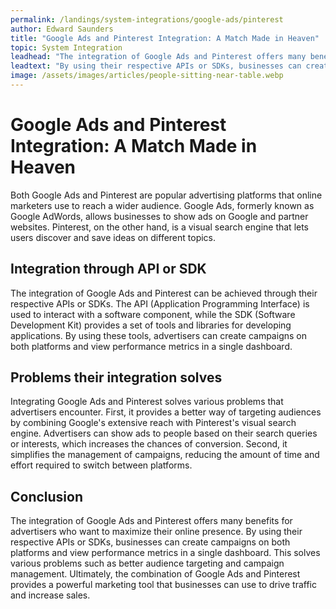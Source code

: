 ```yaml
---
permalink: /landings/system-integrations/google-ads/pinterest
author: Edward Saunders
title: "Google Ads and Pinterest Integration: A Match Made in Heaven"
topic: System Integration
leadhead: "The integration of Google Ads and Pinterest offers many benefits for advertisers who want to maximize their online presence"
leadtext: "By using their respective APIs or SDKs, businesses can create campaigns on both platforms and view performance metrics in a single dashboard. This solves various problems such as better audience targeting and campaign management. Ultimately, the combination of Google Ads and Pinterest provides a powerful marketing tool that businesses can use to drive traffic and increase sales."
image: /assets/images/articles/people-sitting-near-table.webp
---
```

<div class="arttext">	<h1>Google Ads and Pinterest Integration: A Match Made in Heaven</h1>
	<p>Both Google Ads and Pinterest are popular advertising platforms that online marketers use to reach a wider audience. Google Ads, formerly known as Google AdWords, allows businesses to show ads on Google and partner websites. Pinterest, on the other hand, is a visual search engine that lets users discover and save ideas on different topics.</p>
	<h2>Integration through API or SDK</h2>
	<p>The integration of Google Ads and Pinterest can be achieved through their respective APIs or SDKs. The API (Application Programming Interface) is used to interact with a software component, while the SDK (Software Development Kit) provides a set of tools and libraries for developing applications. By using these tools, advertisers can create campaigns on both platforms and view performance metrics in a single dashboard.</p>
	<h2>Problems their integration solves</h2>
	<p>Integrating Google Ads and Pinterest solves various problems that advertisers encounter. First, it provides a better way of targeting audiences by combining Google's extensive reach with Pinterest's visual search engine. Advertisers can show ads to people based on their search queries or interests, which increases the chances of conversion. Second, it simplifies the management of campaigns, reducing the amount of time and effort required to switch between platforms.</p>
	<h2>Conclusion</h2>
	<p>The integration of Google Ads and Pinterest offers many benefits for advertisers who want to maximize their online presence. By using their respective APIs or SDKs, businesses can create campaigns on both platforms and view performance metrics in a single dashboard. This solves various problems such as better audience targeting and campaign management. Ultimately, the combination of Google Ads and Pinterest provides a powerful marketing tool that businesses can use to drive traffic and increase sales.</p>
</div>
